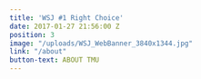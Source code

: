 ```yaml
---
title: 'WSJ #1 Right Choice'
date: 2017-01-27 21:56:00 Z
position: 3
image: "/uploads/WSJ_WebBanner_3840x1344.jpg"
link: "/about"
button-text: ABOUT TMU
---
```


